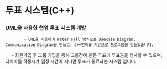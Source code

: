 # 투표 시스템(C++) 

### UML을 사용한 협업 투표 시스템 개발

			- UML을 사용하여 Water Fall 방식으로 Usecase Diagram, Communication Diagram을 만들고, C++언어를 기반으로 프로그램을 만들었습니다. 
			
      - 회원가입 후 그룹 가입을 통해 그룹장이 만든 투표에 투표권을 행사할 수 있으며, 타이머를 작동시켜 일정 시간이 지나면 투표가 종료되는 시스템 입니다.
